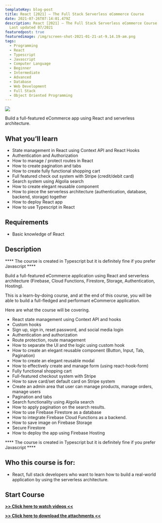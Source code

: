 ```yaml
---
templateKey: blog-post
title: React [2021] – The Full Stack Serverless eCommerce Course
date: 2021-07-26T07:14:01.479Z
description: React [2021] – The Full Stack Serverless eCommerce Course — Udemy —
  Last updated 07/2021
featuredpost: true
featuredimage: /img/screen-shot-2021-01-21-at-9.14.19-am.png
tags:
  - Programming
  - React
  - Typescript
  - Javascript
  - Computer Language
  - Beginner
  - Intermediate
  - Advanced
  - Database
  - Web Development
  - Full Stack
  - Object Oriented Programming
---
```

![](/img/screen-shot-2021-01-21-at-9.14.19-am.png)

<!--StartFragment-->

Build a full-featured eCommerce app using React and serverless architecture.

## What you’ll learn

* State management in React using Context API and React Hooks
* Authentication and Authorization
* How to manage / protect routes in React
* How to create pagination and tabs
* How to create fully functional shopping cart
* Full featured check out system with Stripe (credit/debit card)
* Search system using Algolia search
* How to create elegant reusable component
* How to piece the serverless architecture (authentication, database, backend, storage) together
* How to deploy React app
* How to use Typescript in React

## Requirements

* Basic knowledge of React

## Description

\*\*\*\* The course is created in Typescript but it is definitely fine if you prefer Javascript \*\*\*\*

Build a full-featured eCommerce application using React and serverless architecture (Firebase, Cloud Functions, Firestore, Storage, Authentication, Hosting).

This is a learn-by-doing course, and at the end of this course, you will be able to build a full-fledged and performant eCommerce application.

Here are what the course will be covering.

* React state management using Context API and hooks
* Custom hooks
* Sign up, sign in, reset password, and social media login
* Authentication and authorization
* Route protection, route management
* How to separate the UI and the logic using custom hook
* How to create an elegant reusable component (Button, Input, Tab, Pagination)
* How to create an elegant reusable modal
* How to effectively create and manage form (using react-hook-form)
* Fully functional shopping cart
* Full-featured checkout system with Stripe
* How to save card/set default card on Stripe system
* Create an admin area that user can manage products, manage orders, manage users
* Pagination and tabs
* Search functionality using Algolia search
* How to apply pagination on the search results.
* How to use Firebase Firestore as a database
* How to integrate Firebase Cloud Functions as a backend.
* How to save image on Firebase Storage
* Secure Firestore
* How to deploy the app using Firebase Hosting

\*\*\*\* The course is created in Typescript but it is definitely fine if you prefer Javascript \*\*\*\*

## Who this course is for:

* React, full stack developers who want to learn how to build a real-world application by using the serverless architecture.

## **Start Course**

**[\>> Click here to watch videos <<](https://www.fembed.com/p/qzrj-ceg341lqw7)**

**[\>> Click here to download the attachments <<](https://shrinke.me/AvpeQRL)**

<!--EndFragment-->